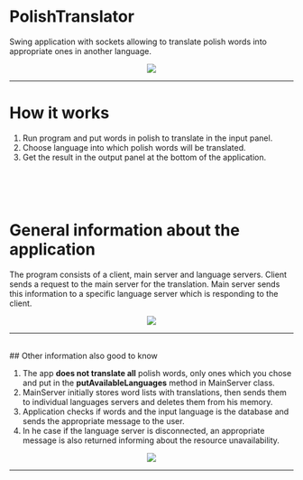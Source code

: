 # PolishTranslator
Swing application with sockets allowing to translate polish words into appropriate ones in another language.

<p align="center">
  <img src=https://user-images.githubusercontent.com/74014874/164570882-4a5478b9-c52a-4a55-985b-f74ff7200eb8.png
   >
</p>

__________________________________________________________________________________________________________________


# How it works

  1. Run program and put words in polish to translate in the input panel.
  2. Choose language into which polish words will be translated.
  3. Get the result in the output panel at the bottom of the application.

<br />
<br />
<br />

# General information about the application
  
  The program consists of a client, main server and language servers. Client sends a request to the main server for the translation. 
  Main server sends this information to a specific language server which is responding to the client.

<p align="center">
  <img src=https://user-images.githubusercontent.com/74014874/164575387-14ee7302-9cf5-4150-a189-88c6f41c98dd.png
   >
</p>


__________________________________________________________________________________________________________________

<br />  
## Other information also good to know  
  
  1. The app **does not translate all** polish words, only ones which you chose and put in the **putAvailableLanguages** method in MainServer class.
  3. MainServer initially stores word lists with translations, then sends them to individual languages servers and deletes them from his memory.
  4. Application checks if words and the input language is the database and sends the appropriate message to the user.
  5. In he case if the language server is disconnected, an appropriate message is also returned informing about the resource unavailability.

<p align="center">
  <img src=https://user-images.githubusercontent.com/74014874/164574378-60070fea-f1f4-4930-953f-6bdb5ba20b28.png
   >
</p>

__________________________________________________________________________________________________________________
